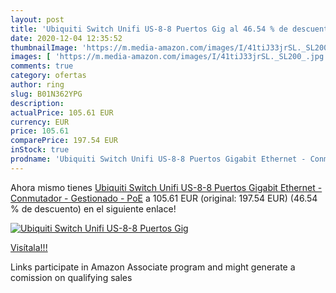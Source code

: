 ```yaml
---
layout: post
title: 'Ubiquiti Switch Unifi US-8-8 Puertos Gig al 46.54 % de descuento'
date: 2020-12-04 12:35:52
thumbnailImage: 'https://m.media-amazon.com/images/I/41tiJ33jrSL._SL200_.jpg'
images: [ 'https://m.media-amazon.com/images/I/41tiJ33jrSL._SL200_.jpg' ]
comments: true
category: ofertas
author: ring
slug: B01N362YPG
description:
actualPrice: 105.61 EUR
currency: EUR
price: 105.61
comparePrice: 197.54 EUR
inStock: true
prodname: 'Ubiquiti Switch Unifi US-8-8 Puertos Gigabit Ethernet - Conmutador - Gestionado - PoE'
---
```


Ahora mismo tienes [Ubiquiti Switch Unifi US-8-8 Puertos Gigabit Ethernet - Conmutador - Gestionado - PoE](https://www.amazon.es/dp/B01N362YPG/?tag=tolees-21) a 105.61 EUR (original: 197.54 EUR) (46.54 %  de descuento) en el siguiente enlace!

[![Ubiquiti Switch Unifi US-8-8 Puertos Gig](https://m.media-amazon.com/images/I/41tiJ33jrSL._SL200_.jpg)](https://www.amazon.es/dp/B01N362YPG/?tag=tolees-21)

[Visítala!!!](https://www.amazon.es/dp/B01N362YPG/?tag=tolees-21)

Links participate in Amazon Associate program and might generate a comission on qualifying sales
